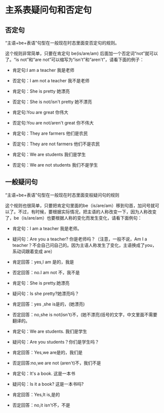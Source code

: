 # 主系表疑问句和否定句

## 否定句

“主语+be+表语”句型在一般现在时态里面变否定句的规则。

这个规则非常简单，只要在肯定句 be(is/are/am) 后面加一个否定词“not”就可以了。“is not”和“are not”可以缩写为“isn't”和“aren't”，请看下面的例子：

- 肯定句:I am a teacher 我是老师
- 否定句：I am not a teacher 我不是老师

- 肯定句：She is pretty 她漂亮
- 否定句：She is not/isn't pretty 她不漂亮

- 肯定句:You are great 你伟大
- 否定句:You are not/aren't great 你不伟大

- 肯定句：They are farmers 他们是农民
- 否定句：They are not farmers 他们不是农民

- 肯定句：We are students 我们是学生
- 否定句：We are not students 我们不是学生


## 一般疑问句

“主语+be+表语”句型在一般现在时态里面变般疑问句的规则

这个规则也很简单，只要把肯定句里面的be（is/are/am）移到句首，加问号就可以了。不过，有时候，要根据实际情况，把主语的人称改变一下，因为人称改变了，be（is/are/am）也要根据人称的变化而发生变化，请看下面例句：

- 肯定句：I am a teacher 我是老师。
- 疑问句：Are you a teacher? 你是老师吗？（注意，一般不说，Am I a teacher？不会自己问自己的。因为主语人称发生了变化，主语换成了you，系动词跟着变成 are）

- 肯定回答：yes,I am 是的，我是
- 否定回答：no.I am not 不，我不是

- 肯定句：She is pretty.她漂亮
- 疑问句：Is she pretty?她漂亮吗？
- 肯定回答：yes ,she is是的，(她漂亮)
- 否定回答：no,she is not(isn't)不，(她不漂亮)括号的文字，中文里面不需要翻译的。

- 肯定句：We are students. 我们是学生
- 疑问句：Are you students？你们是学生吗？
- 肯定回答：Yes,we are是的，我们是
- 否定回答:no,we are not (aren't)不，我们不是

- 肯定句：It's a book. 这是一本书
- 疑问句：Is it a book? 这是一本书吗?
- 肯定回答：Yes,It is,是的
- 否定回答：no,it isn't不，不是


